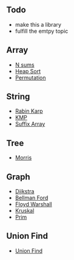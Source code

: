 ## Todo
- make this a library
- fulfill the emtpy topic


## Array
- [N sums]()
- [Heap Sort]()
- [Permutation]()
## String
- [Rabin Karp](string/stringpro.cpp#53)
- [KMP](string/stringpro.cpp)
- [Suffix Array](string/stringpro.cpp)

## Tree
- [Morris]()

## Graph
- [Dijkstra]()
- [Bellman Ford]()
- [Floyd Warshall]()
- [Kruskal]()
- [Prim]()


## Union Find
- [Union Find]()